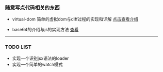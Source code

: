 ### 随意写点代码相关的东西

- virtual-dom 简单的虚拟dom与diff过程的实现和详解 [点击查看介绍](https://github.com/Ping5841/randomness/tree/master/virtual-dom)

- base64的介绍与js的实现方法 [查看](https://github.com/Ping5841/randomness/tree/master/base64)

---

### TODO LIST

- 实现一个识别jsx语法的loader
- 实现一个简单的watch模式


